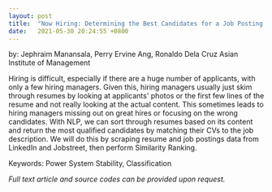 ```yaml
---
layout: post
title:  "Now Hiring: Determining the Best Candidates for a Job Posting by Matching CVs to the Job Post Description"
date:   2021-05-30 20:24:55 +0800
---
```

by: Jephraim Manansala, Perry Ervine Ang, Ronaldo Dela Cruz
Asian Institute of Management

Hiring is difficult, especially if there are a huge number of applicants, with only a few hiring managers. Given this, hiring managers usually just skim through resumes by looking at applicants' photos or the first few lines of the resume and not really looking at the actual content. This sometimes leads to hiring managers missing out on great hires or focusing on the wrong candidates. With NLP, we can sort through resumes based on its content and return the most qualified candidates by matching their CVs to the job description. We will do this by scraping resume and job postings data from LinkedIn and Jobstreet, then perform Similarity Ranking.

Keywords: Power System Stability, Classification 

<i>Full text article and source codes can be provided upon request. </i>